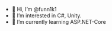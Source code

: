 - 👋 Hi, I’m @funn1k1
- 👀 I’m interested in C#, Unity.
- 🌱 I’m currently learning ASP.NET-Core

<!---
funn1k1/funn1k1 is a ✨ special ✨ repository because its `README.md` (this file) appears on your GitHub profile.
You can click the Preview link to take a look at your changes.
--->
